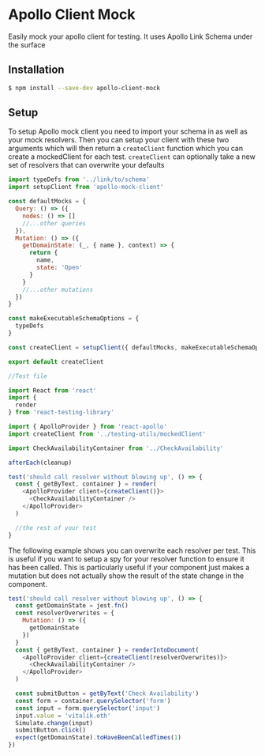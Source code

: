 # Apollo Client Mock

Easily mock your apollo client for testing. It uses Apollo Link Schema under the surface

## Installation

```bash
$ npm install --save-dev apollo-client-mock
```

## Setup

To setup Apollo mock client you need to import your schema in as well as your mock resolvers. Then you can setup your client with these two arguments which will then return a `createClient` function which you can create a mockedClient for each test. `createClient` can optionally take a new set of resolvers that can overwrite your defaults

```js
import typeDefs from '../link/to/schema'
import setupClient from 'apollo-mock-client'

const defaultMocks = {
  Query: () => ({
    nodes: () => []
    //...other queries
  }),
  Mutation: () => ({
    getDomainState: (_, { name }, context) => {
      return {
        name,
        state: 'Open'
      }
    }
    //...other mutations
  })
}

const makeExecutableSchemaOptions = {
  typeDefs
}

const createClient = setupClient({ defaultMocks, makeExecutableSchemaOptions })

export default createClient
```

```js
//Test file

import React from 'react'
import {
  render
} from 'react-testing-library'

import { ApolloProvider } from 'react-apollo'
import createClient from '../testing-utils/mockedClient'

import CheckAvailabilityContainer from '../CheckAvailability'

afterEach(cleanup)

test('should call resolver without blowing up', () => {
  const { getByText, container } = render(
    <ApolloProvider client={createClient()}>
      <CheckAvailabilityContainer />
    </ApolloProvider>
  )

  //the rest of your test
}
```

The following example shows you can overwrite each resolver per test. This is useful if you want to setup a spy for your resolver function to ensure it has been called. This is particularly useful if your component just makes a mutation but does not actually show the result of the state change in the component.

```js
test('should call resolver without blowing up', () => {
  const getDomainState = jest.fn()
  const resolverOverwrites = {
    Mutation: () => ({
      getDomainState
    })
  }
  const { getByText, container } = renderIntoDocument(
    <ApolloProvider client={createClient(resolverOverwrites)}>
      <CheckAvailabilityContainer />
    </ApolloProvider>
  )

  const submitButton = getByText('Check Availability')
  const form = container.querySelector('form')
  const input = form.querySelector('input')
  input.value = 'vitalik.eth'
  Simulate.change(input)
  submitButton.click()
  expect(getDomainState).toHaveBeenCalledTimes(1)
})
```
